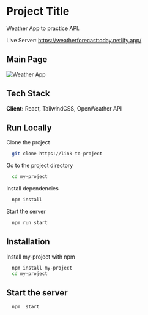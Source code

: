 # Project Title

Weather App to practice API.

Live Server: https://weatherforecasttoday.netlify.app/

## Main Page

![Weather App ](https://i.ibb.co/SNmNXTt/weatherapp.png)

## Tech Stack

**Client:** React, TailwindCSS, OpenWeather API

## Run Locally

Clone the project

```bash
  git clone https://link-to-project
```

Go to the project directory

```bash
  cd my-project
```

Install dependencies

```bash
  npm install
```

Start the server

```bash
  npm run start
```

## Installation

Install my-project with npm

```bash
  npm install my-project
  cd my-project
```

## Start the server

```bash
  npm  start
```
